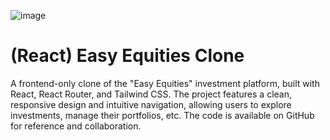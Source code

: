 ![image](https://github.com/Keanin-Cupido/react-easyequities-frntnd-clone/assets/71013521/8081b2b0-40c1-4fd9-81ea-01e1d3a43934)
# (React) Easy Equities Clone
A frontend-only clone of the "Easy Equities" investment platform, built with React, React Router, and Tailwind CSS. The project features a clean, responsive design and intuitive navigation, allowing users to explore investments, manage their portfolios, etc. The code is available on GitHub for reference and collaboration.

